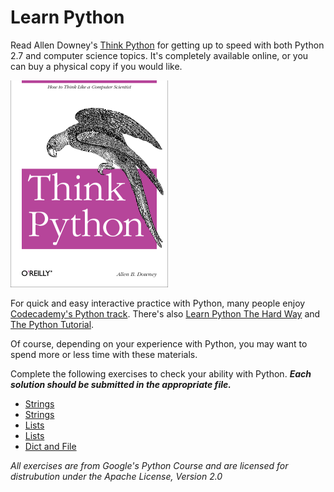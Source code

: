 # Learn Python

Read Allen Downey's [Think Python](http://www.greenteapress.com/thinkpython/) for getting up to speed with both Python 2.7 and computer science topics. It's completely available online, or you can buy a physical copy if you would like.

[![Think Python](img/think_python.png)](http://www.greenteapress.com/thinkpython/)

For quick and easy interactive practice with Python, many people enjoy [Codecademy's Python track](http://www.codecademy.com/en/tracks/python). There's also [Learn Python The Hard Way](http://learnpythonthehardway.org/book/) and [The Python Tutorial](https://docs.python.org/2/tutorial/).

Of course, depending on your experience with Python, you may want to spend more or less time with these materials.

Complete the following exercises to check your ability with Python. _**Each solution should be submitted in the appropriate file.**_

 * [Strings](python/exercise_01.py)
 * [Strings](python/exercise_01b.py)
 * [Lists](python/exercise_02.py)
 * [Lists](python/exercise_02b.py)
 * [Dict and File](python/exercise_03.py)

_All exercises are from Google's Python Course and are licensed for distrubution under the Apache License, Version 2.0_
